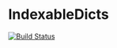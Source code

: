 # IndexableDicts

[![Build Status](https://travis-ci.org/bicycle1885/IndexableDicts.jl.svg?branch=master)](https://travis-ci.org/bicycle1885/IndexableDicts.jl)
